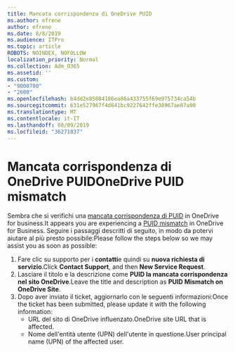 ```yaml
---
title: Mancata corrispondenza di OneDrive PUID
ms.author: efrene
author: efrene
ms.date: 8/8/2019
ms.audience: ITPro
ms.topic: article
ROBOTS: NOINDEX, NOFOLLOW
localization_priority: Normal
ms.collection: Adm_O365
ms.assetid: ''
ms.custom:
- "9000700"
- "2600"
ms.openlocfilehash: b4dd2e85084186ea86a433755f69e975734ca54b
ms.sourcegitcommit: 631e527967f4d641bc9227642ffe38967ae87a00
ms.translationtype: MT
ms.contentlocale: it-IT
ms.lasthandoff: 08/09/2019
ms.locfileid: "36271837"
---
```

# <a name="onedrive-puid-mismatch"></a><span data-ttu-id="02163-102">Mancata corrispondenza di OneDrive PUID</span><span class="sxs-lookup"><span data-stu-id="02163-102">OneDrive PUID mismatch</span></span>
<span data-ttu-id="02163-103">Sembra che si verifichi una [mancata corrispondenza di PUID](https://docs.microsoft.com/sharepoint/support/administration/access-denied-or-need-permission-error-sharepoint-online-or-onedrive-for-business#when-accessing-a-onedrive-site) in OneDrive for business.</span><span class="sxs-lookup"><span data-stu-id="02163-103">It appears you are experiencing a [PUID mismatch](https://docs.microsoft.com/sharepoint/support/administration/access-denied-or-need-permission-error-sharepoint-online-or-onedrive-for-business#when-accessing-a-onedrive-site) in OneDrive for Business.</span></span> <span data-ttu-id="02163-104">Seguire i passaggi descritti di seguito, in modo da potervi aiutare al più presto possibile:</span><span class="sxs-lookup"><span data-stu-id="02163-104">Please follow the steps below so we may assist you as soon as possible:</span></span>

1. <span data-ttu-id="02163-105">Fare clic su supporto per i **contatti**e quindi su **nuova richiesta di servizio**.</span><span class="sxs-lookup"><span data-stu-id="02163-105">Click **Contact Support**, and then **New Service Request**.</span></span>
2. <span data-ttu-id="02163-106">Lasciare il titolo e la descrizione come **PUID la mancata corrispondenza nel sito OneDrive**.</span><span class="sxs-lookup"><span data-stu-id="02163-106">Leave the title and description as **PUID Mismatch on OneDrive Site**.</span></span>
3. <span data-ttu-id="02163-107">Dopo aver inviato il ticket, aggiornarlo con le seguenti informazioni:</span><span class="sxs-lookup"><span data-stu-id="02163-107">Once the ticket has been submitted, please update it with the following information:</span></span>
    - <span data-ttu-id="02163-108">URL del sito di OneDrive influenzato.</span><span class="sxs-lookup"><span data-stu-id="02163-108">OneDrive site URL that is affected.</span></span>
    - <span data-ttu-id="02163-109">Nome dell'entità utente (UPN) dell'utente in questione.</span><span class="sxs-lookup"><span data-stu-id="02163-109">User principal name (UPN) of the affected user.</span></span>



